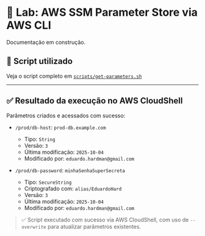 # 🔐 Lab: AWS SSM Parameter Store via AWS CLI
Documentação em construção.

## 📜 Script utilizado

Veja o script completo em [`scripts/get-parameters.sh`](scripts/get-parameters.sh)

---

## ✅ Resultado da execução no AWS CloudShell

Parâmetros criados e acessados com sucesso:

- `/prod/db-host`: `prod-db.example.com`  
  - Tipo: `String`  
  - Versão: `3`  
  - Última modificação: `2025-10-04`  
  - Modificado por: `eduardo.hardman@gmail.com`

- `/prod/db-password`: `minhaSenhaSuperSecreta`  
  - Tipo: `SecureString`  
  - Criptografado com: `alias/EduardoHard`  
  - Versão: `3`  
  - Última modificação: `2025-10-04`  
  - Modificado por: `eduardo.hardman@gmail.com`

> ✅ Script executado com sucesso via AWS CloudShell, com uso de `--overwrite` para atualizar parâmetros existentes.
